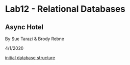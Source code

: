 # Lab12 - Relational Databases

## Async Hotel

By Sue Tarazi & Brody Rebne

4/1/2020

[initial database structure]()


